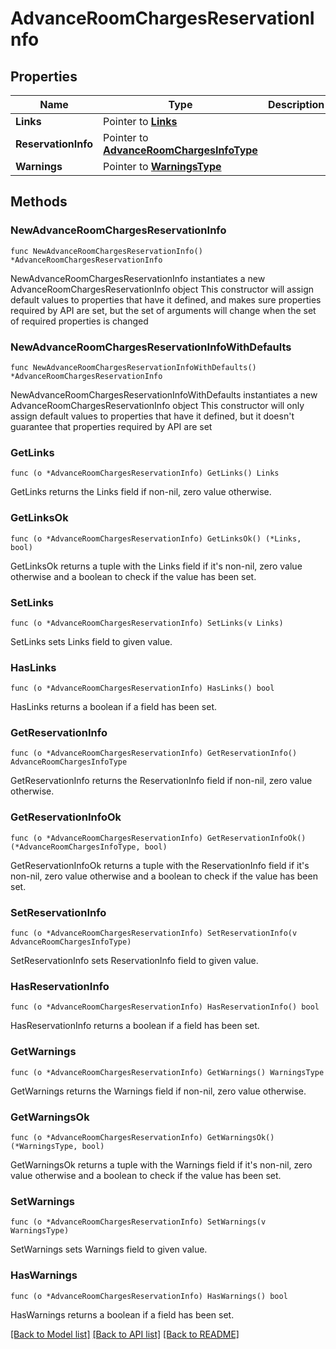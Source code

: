 # AdvanceRoomChargesReservationInfo

## Properties

Name | Type | Description | Notes
------------ | ------------- | ------------- | -------------
**Links** | Pointer to [**Links**](Links.md) |  | [optional] 
**ReservationInfo** | Pointer to [**AdvanceRoomChargesInfoType**](AdvanceRoomChargesInfoType.md) |  | [optional] 
**Warnings** | Pointer to [**WarningsType**](WarningsType.md) |  | [optional] 

## Methods

### NewAdvanceRoomChargesReservationInfo

`func NewAdvanceRoomChargesReservationInfo() *AdvanceRoomChargesReservationInfo`

NewAdvanceRoomChargesReservationInfo instantiates a new AdvanceRoomChargesReservationInfo object
This constructor will assign default values to properties that have it defined,
and makes sure properties required by API are set, but the set of arguments
will change when the set of required properties is changed

### NewAdvanceRoomChargesReservationInfoWithDefaults

`func NewAdvanceRoomChargesReservationInfoWithDefaults() *AdvanceRoomChargesReservationInfo`

NewAdvanceRoomChargesReservationInfoWithDefaults instantiates a new AdvanceRoomChargesReservationInfo object
This constructor will only assign default values to properties that have it defined,
but it doesn't guarantee that properties required by API are set

### GetLinks

`func (o *AdvanceRoomChargesReservationInfo) GetLinks() Links`

GetLinks returns the Links field if non-nil, zero value otherwise.

### GetLinksOk

`func (o *AdvanceRoomChargesReservationInfo) GetLinksOk() (*Links, bool)`

GetLinksOk returns a tuple with the Links field if it's non-nil, zero value otherwise
and a boolean to check if the value has been set.

### SetLinks

`func (o *AdvanceRoomChargesReservationInfo) SetLinks(v Links)`

SetLinks sets Links field to given value.

### HasLinks

`func (o *AdvanceRoomChargesReservationInfo) HasLinks() bool`

HasLinks returns a boolean if a field has been set.

### GetReservationInfo

`func (o *AdvanceRoomChargesReservationInfo) GetReservationInfo() AdvanceRoomChargesInfoType`

GetReservationInfo returns the ReservationInfo field if non-nil, zero value otherwise.

### GetReservationInfoOk

`func (o *AdvanceRoomChargesReservationInfo) GetReservationInfoOk() (*AdvanceRoomChargesInfoType, bool)`

GetReservationInfoOk returns a tuple with the ReservationInfo field if it's non-nil, zero value otherwise
and a boolean to check if the value has been set.

### SetReservationInfo

`func (o *AdvanceRoomChargesReservationInfo) SetReservationInfo(v AdvanceRoomChargesInfoType)`

SetReservationInfo sets ReservationInfo field to given value.

### HasReservationInfo

`func (o *AdvanceRoomChargesReservationInfo) HasReservationInfo() bool`

HasReservationInfo returns a boolean if a field has been set.

### GetWarnings

`func (o *AdvanceRoomChargesReservationInfo) GetWarnings() WarningsType`

GetWarnings returns the Warnings field if non-nil, zero value otherwise.

### GetWarningsOk

`func (o *AdvanceRoomChargesReservationInfo) GetWarningsOk() (*WarningsType, bool)`

GetWarningsOk returns a tuple with the Warnings field if it's non-nil, zero value otherwise
and a boolean to check if the value has been set.

### SetWarnings

`func (o *AdvanceRoomChargesReservationInfo) SetWarnings(v WarningsType)`

SetWarnings sets Warnings field to given value.

### HasWarnings

`func (o *AdvanceRoomChargesReservationInfo) HasWarnings() bool`

HasWarnings returns a boolean if a field has been set.


[[Back to Model list]](../README.md#documentation-for-models) [[Back to API list]](../README.md#documentation-for-api-endpoints) [[Back to README]](../README.md)


